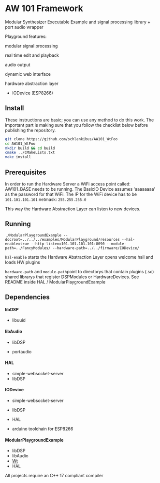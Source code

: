 # AW 101 Framework

Modular Synthesizer Executable Example and signal processing library + port audio wrapper



Playground features: 

modular signal processing

real time edit and playback

audio output

dynamic web interface

hardware abstraction layer

- IODevice (ESP8266)



## Install

These instructions are basic; you can use any method to do this work. The important part is making sure that you follow the checklist below before publishing the repository.

```sh
git clone https://github.com/schlenkibus/AW101_WtFoo
cd AW101_WtFoo
mkdir build && cd build
cmake ../CMakeLists.txt
make install
```



## Prerequisites

In order to run the Hardware Server a WiFi access point called: AW101_BASE needs to be running. The BasicIO Device assumes 'aaaaaaaa' as the password for that WiFi. 
The IP for the WiFi device has to be `101.101.101.101` netmask: `255.255.255.0`

This way the Hardware Abstraction Layer can listen to new devices.

## Running

```
./ModularPlaygroundExample --docroot=../../../examples/ModularPlayground/resources --hal-enable=true --http-listen=101.101.101.101:8090 --module-path=../FancyModules/ --hardware-path=../../firmware/IODevice/
```

`hal-enable` starts the Hardware Abstraction Layer opens welcome hall and loads HW plugins

`hardware-path` and `module-path`point to directorys that contain plugins (.so) shared librarys that register DSPModules or HardwareDevices. See README inside HAL / ModularPlaygroundExample 

## Dependencies

#### libDSP

- libuuid

  

#### libAudio

- libDSP

- portaudio




#### HAL

- simple-websocket-server
- libDSP



#### IODevice

- simple-websocket-server
- libDSP
- HAL

- arduino toolchain for ESP8266

  

#### ModularPlaygroundExample

- libDSP
- libAudio
- [Wt](https://github.com/emweb/wt)
- HAL



All projects require an C++ 17 compliant compiler